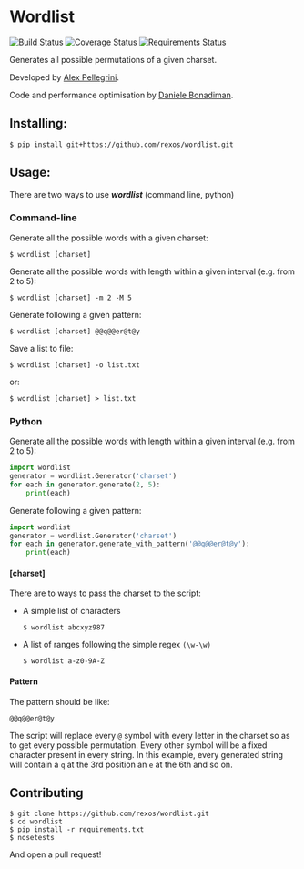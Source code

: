 Wordlist
========

[![Build Status](https://travis-ci.org/dbonadiman/wordlist.svg?branch=master)](https://travis-ci.org/dbonadiman/wordlist)
[![Coverage Status](https://coveralls.io/repos/dbonadiman/wordlist/badge.png?branch=master)](https://coveralls.io/r/dbonadiman/wordlist?branch=master)
[![Requirements Status](https://requires.io/github/dbonadiman/wordlist/requirements.png?branch=master)](https://requires.io/github/dbonadiman/wordlist/requirements/?branch=master)


Generates all possible permutations of a given charset.

Developed by [Alex Pellegrini](https://github.com/rexos).

Code and performance optimisation by [Daniele Bonadiman](https://github.com/dbonadiman).

## Installing:

```
$ pip install git+https://github.com/rexos/wordlist.git
```

## Usage:

There are two ways to use **_wordlist_** (command line, python)

### Command-line

Generate all the possible words with a given charset:

    $ wordlist [charset]

Generate all the possible words with length within a given interval (e.g. from 2 to 5):

    $ wordlist [charset] -m 2 -M 5

Generate following a given pattern:

    $ wordlist [charset] @@q@@er@t@y

Save a list to file:

    $ wordlist [charset] -o list.txt

or:

    $ wordlist [charset] > list.txt

### Python

Generate all the possible words with length within a given interval (e.g. from 2 to 5):

```python
import wordlist
generator = wordlist.Generator('charset')
for each in generator.generate(2, 5):
    print(each)
```

Generate following a given pattern:

```python
import wordlist
generator = wordlist.Generator('charset')
for each in generator.generate_with_pattern('@@q@@er@t@y'):
    print(each)
```

#### [charset]
There are to ways to pass the charset to the script:
 * A simple list of characters

    `$ wordlist abcxyz987`

 * A list of ranges following the simple regex `(\w-\w)`

    `$ wordlist a-z0-9A-Z`

#### Pattern
The pattern should be like:

`@@q@@er@t@y`

The script will replace every `@` symbol with every letter in the charset so as to get every possible
permutation. Every other symbol will be a fixed character present in every string. In this example, every generated string will contain a `q` at the 3rd position an `e` at the 6th and so on.

## Contributing

```
$ git clone https://github.com/rexos/wordlist.git
$ cd wordlist
$ pip install -r requirements.txt
$ nosetests
```

And open a pull request!
